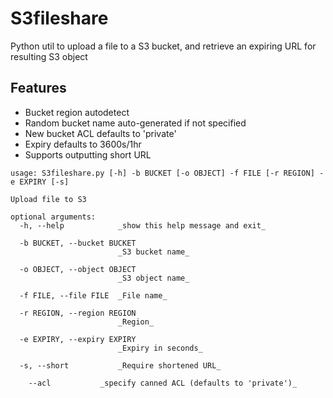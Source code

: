 # S3fileshare
Python util to upload a file to a S3 bucket, and retrieve an expiring URL for resulting S3 object

## Features
* Bucket region autodetect
* Random bucket name auto-generated if not specified
* New bucket ACL defaults to 'private'
* Expiry defaults to 3600s/1hr
* Supports outputting short URL

```
usage: S3fileshare.py [-h] -b BUCKET [-o OBJECT] -f FILE [-r REGION] -e EXPIRY [-s]

Upload file to S3

optional arguments:
  -h, --help            _show this help message and exit_

  -b BUCKET, --bucket BUCKET
                        _S3 bucket name_

  -o OBJECT, --object OBJECT
                        _S3 object name_

  -f FILE, --file FILE  _File name_

  -r REGION, --region REGION
                        _Region_

  -e EXPIRY, --expiry EXPIRY
                        _Expiry in seconds_

  -s, --short           _Require shortened URL_
	
	--acl           _specify canned ACL (defaults to 'private')_

```
